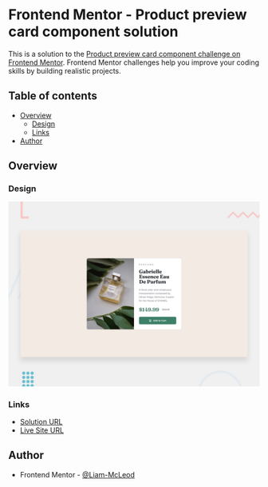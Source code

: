 # Frontend Mentor - Product preview card component solution

This is a solution to the [Product preview card component challenge on Frontend Mentor](https://www.frontendmentor.io/challenges/product-preview-card-component-GO7UmttRfa). Frontend Mentor challenges help you improve your coding skills by building realistic projects. 

## Table of contents

- [Overview](#overview)
  - [Design](#design)
  - [Links](#links)
- [Author](#author)

## Overview

### Design

![Design preview for the product preview card coding challenge](./design/desktop-preview.jpg)

### Links

-  [Solution URL](https://www.frontendmentor.io/solutions/profile-card-component-ZBZInVB_BA)
-  [Live Site URL](https://liam-mcleod.github.io/FrontendMentor-Profile-Card-Component/)

## Author
- Frontend Mentor - [@Liam-McLeod](https://www.frontendmentor.io/profile/Liam-McLeod)